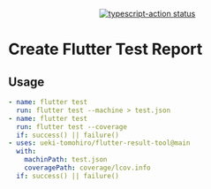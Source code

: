<p align="center">
  <a href="https://github.com/actions/typescript-action/actions"><img alt="typescript-action status" src="https://github.com/actions/typescript-action/workflows/build-test/badge.svg"></a>
</p>

# Create Flutter Test Report

## Usage

```yaml
- name: flutter test
  run: flutter test --machine > test.json
- name: flutter test
  run: flutter test --coverage
  if: success() || failure()
- uses: ueki-tomohiro/flutter-result-tool@main
  with:
    machinPath: test.json
    coveragePath: coverage/lcov.info
  if: success() || failure()
```
